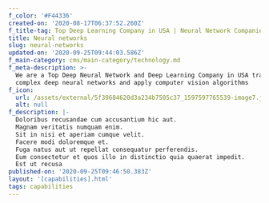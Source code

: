 ```yaml
---
f_color: '#F44336'
created-on: '2020-08-17T06:37:52.260Z'
f_title-tag: Top Deep Learning Company in USA | Neural Network Companies in USA - Maslow AI
title: Neural networks
slug: neural-networks
updated-on: '2020-09-25T09:44:03.586Z'
f_main-category: cms/main-category/technology.md
f_meta-description: >-
  We are a Top Deep Neural Network and Deep Learning Company in USA trains
  complex deep neural networks and apply computer vision algorithms
f_icon:
  url: /assets/external/5f39684620d3a234b7505c37_1597597765539-image7.jpg
  alt: null
f_description: |-
  Doloribus recusandae cum accusantium hic aut.
  Magnam veritatis numquam enim.
  Sit in nisi et aperiam cumque velit.
  Facere modi doloremque et.
  Fuga natus aut ut repellat consequatur perferendis.
  Eum consectetur et quos illo in distinctio quia quaerat impedit.
  Est ut recusa
published-on: '2020-09-25T09:46:50.383Z'
layout: '[capabilities].html'
tags: capabilities
---
```



